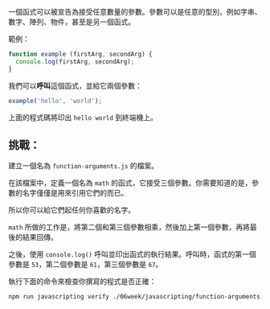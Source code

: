 一個函式可以被宣告為接受任意數量的參數。參數可以是任意的型別，例如字串、數字、陣列、物件，甚至是另一個函式。

範例：

```js
function example (firstArg, secondArg) {
  console.log(firstArg, secondArg);
}
```

我們可以**呼叫**這個函式，並給它兩個參數：

```js
example('hello', 'world');
```

上面的程式碼將印出 `hello world` 到終端機上。

## 挑戰：

建立一個名為 `function-arguments.js` 的檔案。

在該檔案中，定義一個名為 `math` 的函式，它接受三個參數。你需要知道的是，參數的名字僅僅是用來引用它們的而已。

所以你可以給它們起任何你喜歡的名字。

`math` 所做的工作是，將第二個和第三個參數相乘，然後加上第一個參數，再將最後的結果回傳。

之後，使用 `console.log()` 呼叫並印出函式的執行結果。呼叫時，函式的第一個參數是 `53`，第二個參數是 `61`，第三個參數是 `67`。

執行下面的命令來檢查你撰寫的程式是否正確：

```bash
npm run javascripting verify ./06week/javascripting/function-arguments.js
```

